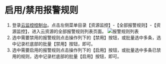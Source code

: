 # 启用/禁用报警规则  
1.	登录[云监控控制台](https://cms-console.jdcloud.com/overview)。点击左侧菜单目录【资源监控】-【全部报警规则】-【资源监控】，进入云资源的全部报警规则列表页面。 
![报警规则列表](../../../../../image/Cloud-Monitor/8-qbbj-1.png)    
2.	选中需要禁用的报警规则点击操作列下的【禁用】按钮，或批量选中多条，选中记录栏底部的批量【禁用】按钮，即可。  
3.	选中需要启用的报警规则点击操作列下的【启用】按钮，或批量选中多条已禁用的规则，选中记录栏底部的批量【启用】按钮，即可。